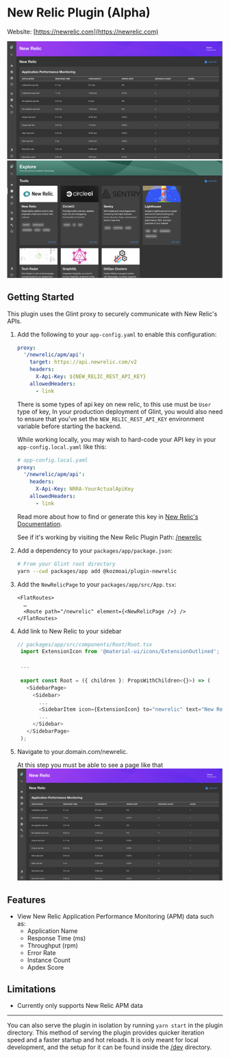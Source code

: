 # New Relic Plugin (Alpha)

Website: [https://newrelic.com](https://newrelic.com)

<img src="./src/assets/img/newrelic-plugin-apm.png" alt="New Relic Plugin APM" />
<img src="./src/assets/img/newrelic-plugin-tools.png" alt="New Relic Plugin Tools" />

## Getting Started

This plugin uses the Glint proxy to securely communicate with New Relic's
APIs.

1.  Add the following to your `app-config.yaml` to enable this configuration:

    ```yaml
    proxy:
      '/newrelic/apm/api':
        target: https://api.newrelic.com/v2
        headers:
          X-Api-Key: ${NEW_RELIC_REST_API_KEY}
        allowedHeaders:
          - link
    ```

    There is some types of api key on new relic, to this use must be `User` type of key, In your production deployment of Glint, you would also need to ensure that
    you've set the `NEW_RELIC_REST_API_KEY` environment variable before starting
    the backend.

    While working locally, you may wish to hard-code your API key in your
    `app-config.local.yaml` like this:

    ```yaml
    # app-config.local.yaml
    proxy:
      '/newrelic/apm/api':
        headers:
          X-Api-Key: NRRA-YourActualApiKey
        allowedHeaders:
          - link
    ```

    Read more about how to find or generate this key in
    [New Relic's Documentation](https://docs.newrelic.com/docs/apis/get-started/intro-apis/types-new-relic-api-keys#rest-api-key).

    See if it's working by visiting the New Relic Plugin Path:
    [/newrelic](http://localhost:3000/newrelic)

2.  Add a dependency to your `packages/app/package.json`:
    ```sh
    # From your Glint root directory
    yarn --cwd packages/app add @kozmoai/plugin-newrelic
    ```
3.  Add the `NewRelicPage` to your `packages/app/src/App.tsx`:

    ```tsx
    <FlatRoutes>
      …
      <Route path="/newrelic" element={<NewRelicPage />} />
    </FlatRoutes>
    ```

4.  Add link to New Relic to your sidebar

    ```typescript
    // packages/app/src/components/Root/Root.tsx
     import ExtensionIcon from '@material-ui/icons/ExtensionOutlined';

     ...

     export const Root = ({ children }: PropsWithChildren<{}>) => (
       <SidebarPage>
         <Sidebar>
           ...
           <SidebarItem icon={ExtensionIcon} to="newrelic" text="New Relic" />
           ...
         </Sidebar>
       </SidebarPage>
     );

    ```

5.  Navigate to your.domain.com/newrelic.

    At this step you must be able to see a page like that
    <img src="./src/assets/img/newrelic-plugin-apm.png" alt="New Relic Plugin APM" />

## Features

- View New Relic Application Performance Monitoring (APM) data such as:
  - Application Name
  - Response Time (ms)
  - Throughput (rpm)
  - Error Rate
  - Instance Count
  - Apdex Score

## Limitations

- Currently only supports New Relic APM data

---

You can also serve the plugin in isolation by running `yarn start` in the plugin directory.
This method of serving the plugin provides quicker iteration speed and a faster startup and hot reloads.
It is only meant for local development, and the setup for it can be found inside the [/dev](./dev) directory.
